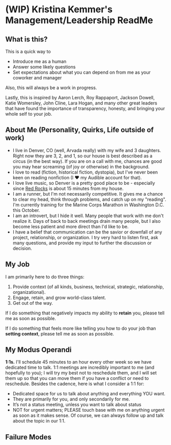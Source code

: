 # (WIP) Kristina Kemmer's Management/Leadership ReadMe

## What is this?
This is a quick way to
* Introduce me as a human
* Answer some likely questions
* Set expectations about what you can depend on from me as your coworker and manager
     
Also, this will always be a work in progress.

Lastly, this is inspired by Aaron Lerch, Roy Rappaport, Jackson Dowell, Katie Womersley, John Cline, Lara Hogan, and many other great leaders that have found the importance of transparency, honesty, and bringing your whole self to your job.

## About Me (Personality, Quirks, Life outside of work)
* I live in Denver, CO (well, Arvada really) with my wife and 3 daughters. Right now they are 3, 2, and 1, so our house is best described as a circus (in the best way). If you are on a call with me, chances are good you may hear screaming (of joy or otherwise) in the background.
* I love to read (fiction, historical fiction, dystopia), but I've never been keen on reading nonfiction (I :heart: my Audible account for that).
* I love live music, so Denver is a pretty good place to be - especially since [Red Rocks](https://www.redrocksonline.com/concerts-events) is about 15 minutes from my house.
* I am a runner, but I'm not necessarily competitive. It gives me a chance to clear my head, think through problems, and catch up on my "reading". I'm currently training for the Marine Corps Marathon in Washington D.C. this October.
* I am an introvert, but I hide it well. Many people that work with me don't realize it. Days of back to back meetings drain many people, but I also become less patient and more direct than I'd like to be.
* I have a belief that communication can be the savior or downfall of any project, relationship, or organization. I try very hard to listen first, ask many questions, and provide my input to further the discussion or decision.

## My Job
I am primarily here to do three things:
1. Provide context (of all kinds, business, technical, strategic, relationship, organizational).
2. Engage, retain, and grow world-class talent.
3. Get out of the way.

If I do something that negatively impacts my ability to **retain** you, please tell me as soon as possible.

If I do something that feels more like telling you how to do your job than **setting context**, please tell me as soon as possible.


## My Modus Operandi

**1:1s.** I'll schedule 45 minutes to an hour every other week so we have dedicated time to talk. 1:1 meetings are incredibly important to me (and hopefully to you); I will try my best not to reschedule them, and I will set them up so that you can move them if you have a conflict or need to reschedule. Besides the cadence, here is what I consider a 1:1 for:

* Dedicated space for us to talk about anything and everything YOU want.
* They are primarily for you, and only secondarily for me.
* It’s not a status meeting, unless you want to talk about status
* NOT for urgent matters; PLEASE touch base with me on anything urgent as soon as it makes sense. Of course, we can always follow up and talk about the topic in our 1:1.


## Failure Modes
